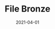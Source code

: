---
description: "Pattern%3A%20File%20%7C%20Color%3A%20Bronze%20%7C%20Width%3A%2054%u201D%20%7C%20Content%3A%2070%25%20PVC%2C%2030%25%20Polyurethane%20%7C%20Abrasion%3A%20100%2C000%20Double%20Rubs%20-%20Wyzenbeek%20Method%20%7C%20Repeat%3A%20None%20%7C%20Flammability%3A%20NFPA%20260%20%7C%20Applications%3A%20Contract%20/%20Hospitality%2C%20Residential%20%7C%2035%20Yard%20Minimum%20%7C%20"
tags: 
  - "Lark Fontaine"
  - "File"
  - "Textiles"
image_primary: "img/Bronze_large.jpg"
href: "https://www.larkfontaine.com/collections/textiles/products/file-bronze"
designer: "Lark Fontaine"
title: "File Bronze"
category: "Textiles"
subtitle: ""
manufacturer: "Lark Fontaine"
slug: "/manufacturers/lark-fontaine/textiles/lark-fontaine-file-bronze"
date: "2021-04-01"
---